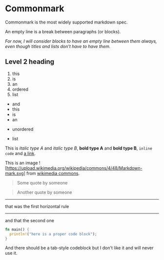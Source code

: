 # Commonmark

Commonmark is the most widely supported markdown spec.

An empty line is a break between paragraphs (or blocks).

_For now, I will consider blocks to have an empty line
between them always, even though titles and lists
don't have to have them._

## Level 2 heading

1. this
2. is
3. an
4. ordered
5. list

- and
- this
- is
- an
* unordered
+ list

This is _italic type A_ and *italic type B*,
**bold type A** and __bold type B__,
`inline code` and [a link](https://commonmark.org/help).

This is an image ![https://upload.wikimedia.org/wikipedia/commons/4/48/Markdown-mark.svg]
from [wikimedia commons](https://commons.wikimedia.org/wiki/File:Markdown-mark.svg).

> Some quote
  by someone

> Another quote
> by someone

---

that was the first horizontal rule

***

and that the second one

```rust
fn main() {
  println!("here is a proper code block");
}
```

And there should be a tab-style codeblock
but I don't like it and will never use it.


